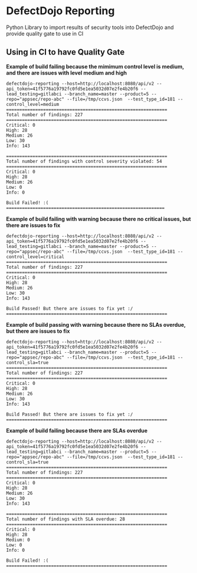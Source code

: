 # DefectDojo Reporting
Python Library to import results of security tools into DefectDojo and provide quality gate to use in CI


## Using in CI to have Quality Gate

**Example of build failing because the mimimum control level is medium, and there are issues with level medium and high**
```
defectdojo-reporting --host=http://localhost:8080/api/v2 --api_token=41f5776a19792fc0fd5e1ea5032d07e2fe4b20f6 --lead_testing=gitlabci --branch_name=master --product=5 --repo="appsec/repo-abc" --file=/tmp/ccvs.json  --test_type_id=181 --control_level=medium
=============================================================
Total number of findings: 227
=============================================================
Critical: 0
High: 28
Medium: 26
Low: 30
Info: 143

=============================================================
Total number of findings with control severity violated: 54
=============================================================
Critical: 0
High: 28
Medium: 26
Low: 0
Info: 0

Build Failed! :(
============================================================
```

**Example of build failing with warning because there no critical issues, but there are issues to fix**
```
defectdojo-reporting --host=http://localhost:8080/api/v2 --api_token=41f5776a19792fc0fd5e1ea5032d07e2fe4b20f6 --lead_testing=gitlabci --branch_name=master --product=5 --repo="appsec/repo-abc" --file=/tmp/ccvs.json  --test_type_id=181 --control_level=critical
=============================================================
Total number of findings: 227
=============================================================
Critical: 0
High: 28
Medium: 26
Low: 30
Info: 143

Build Passed! But there are issues to fix yet :/
=============================================================
```

**Example of build passing with warning because there no SLAs overdue, but there are issues to fix**
```
defectdojo-reporting --host=http://localhost:8080/api/v2 --api_token=41f5776a19792fc0fd5e1ea5032d07e2fe4b20f6 --lead_testing=gitlabci --branch_name=master --product=5 --repo="appsec/repo-abc" --file=/tmp/ccvs.json  --test_type_id=181 --control_sla=true
=============================================================
Total number of findings: 227
=============================================================
Critical: 0
High: 28
Medium: 26
Low: 30
Info: 143

Build Passed! But there are issues to fix yet :/
=============================================================
```

**Example of build failing because there are SLAs overdue**
```
defectdojo-reporting --host=http://localhost:8080/api/v2 --api_token=41f5776a19792fc0fd5e1ea5032d07e2fe4b20f6 --lead_testing=gitlabci --branch_name=master --product=5 --repo="appsec/repo-abc" --file=/tmp/ccvs.json  --test_type_id=181 --control_sla=true
=============================================================
Total number of findings: 227
=============================================================
Critical: 0
High: 28
Medium: 26
Low: 30
Info: 143

=============================================================
Total number of findings with SLA overdue: 28
=============================================================
Critical: 0
High: 28
Medium: 0
Low: 0
Info: 0

Build Failed! :(
=============================================================
```